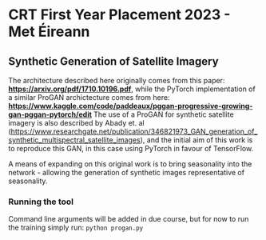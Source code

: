 # CRT First Year Placement 2023 - Met Éireann
## Synthetic Generation of Satellite Imagery

The architecture described here originally comes from this paper: **https://arxiv.org/pdf/1710.10196.pdf**, while the PyTorch implementation of a similar ProGAN archictecture comes from here: **https://www.kaggle.com/code/paddeaux/pggan-progressive-growing-gan-pggan-pytorch/edit**
The use of a ProGAN for synthetic satellite imagery is also described by Abady et. al (https://www.researchgate.net/publication/346821973_GAN_generation_of_synthetic_multispectral_satellite_images), and the initial aim of this work is to reproduce this GAN, in this case using PyTorch in favour of TensorFlow.

A means of expanding on this original work is to bring seasonality into the network - allowing the generation of synthetic images representative of seasonality.

### Running the tool
Command line arguments will be added in due course, but for now to run the training simply run:
`python progan.py`

